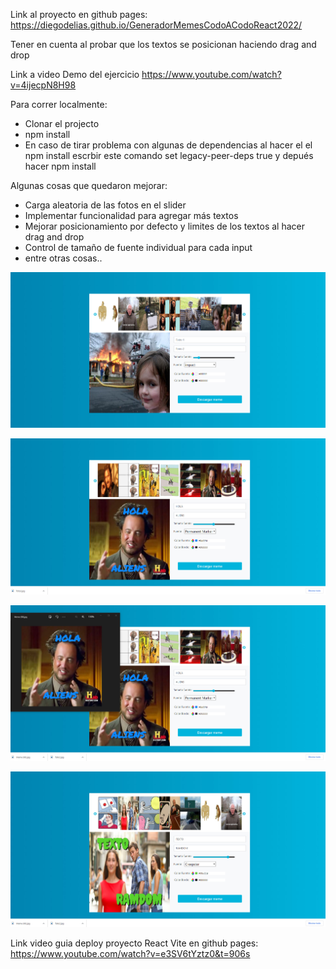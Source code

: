 Link al proyecto en github pages:
https://diegodelias.github.io/GeneradorMemesCodoACodoReact2022/

Tener en cuenta al probar que los textos se posicionan haciendo drag and drop

Link a video Demo del ejercicio
https://www.youtube.com/watch?v=4ijecpN8H98

Para correr localmente:
- Clonar el projecto 
- npm install
- En caso de tirar problema con algunas de dependencias al hacer el el npm install escrbir este comando  set legacy-peer-deps true  y depués hacer
npm install

Algunas cosas que quedaron mejorar:
- Carga aleatoria de las fotos en el slider
- Implementar funcionalidad para agregar más textos
- Mejorar posicionamiento por defecto y limites de los textos al hacer drag and drop
- Control de tamaño de fuente individual para cada input
- entre otras cosas..


![](src/assets/fotosRepo/foto1.jpg)


![](src/assets/fotosRepo/foto2.jpg)



![](src/assets/fotosRepo/foto3.jpg)



![](src/assets/fotosRepo/foto4.jpg)



Link video guia deploy proyecto React Vite en github pages:
https://www.youtube.com/watch?v=e3SV6tYztz0&t=906s
